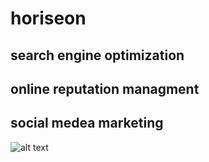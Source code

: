 # horiseon

## search engine optimization

## online reputation managment

## social medea marketing

![alt text](./assets/images/screenshot.png)

